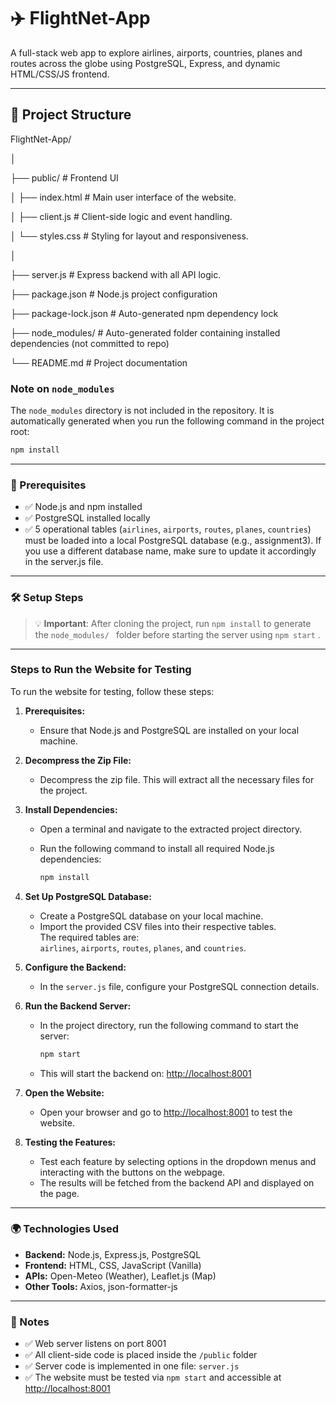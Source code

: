 # ✈️ FlightNet-App

A full-stack web app to explore airlines, airports, countries, planes and routes across the globe using PostgreSQL, Express, and dynamic HTML/CSS/JS frontend.

---

## 📂 Project Structure

FlightNet-App/

│

├── public/ # Frontend UI

│ ├── index.html # Main user interface of the website.

│ ├── client.js # Client-side logic and event handling.

│ └── styles.css # Styling for layout and responsiveness.

│

├── server.js # Express backend with all API logic.

├── package.json # Node.js project configuration

├── package-lock.json # Auto-generated npm dependency lock

├── node_modules/ # Auto-generated folder containing installed dependencies (not committed to repo)

└── README.md # Project documentation


### Note on `node_modules`

The `node_modules` directory is not included in the repository. It is automatically generated when you run the following command in the project root:

```bash
npm install
```
---
### 📌 Prerequisites

- ✅ Node.js and npm installed
- ✅ PostgreSQL installed locally
- ✅ 5 operational tables (`airlines`, `airports`, `routes`, `planes`, `countries`) must be loaded into a local PostgreSQL database (e.g., assignment3). If you use a different database name, make sure to update it accordingly in the server.js file.

---

### 🛠️ Setup Steps

> 💡 **Important**: After cloning the project, run `npm install` to generate the `node_modules/ ` folder before starting the server using `npm start` .

---

### Steps to Run the Website for Testing

To run the website for testing, follow these steps:

1. **Prerequisites:**
   - Ensure that Node.js and PostgreSQL are installed on your local machine.

2. **Decompress the Zip File:**
   - Decompress the zip file. This will extract all the necessary files for the project.

3. **Install Dependencies:**
   - Open a terminal and navigate to the extracted project directory.
   - Run the following command to install all required Node.js dependencies:

     ```bash
     npm install
     ```

4. **Set Up PostgreSQL Database:**
   - Create a PostgreSQL database on your local machine.
   - Import the provided CSV files into their respective tables.  
     The required tables are:  
     `airlines`, `airports`, `routes`, `planes`, and `countries`.


5. **Configure the Backend:**
   - In the `server.js` file, configure your PostgreSQL connection details.

6. **Run the Backend Server:**
   - In the project directory, run the following command to start the server:

     ```bash
     npm start
     ```

   - This will start the backend on: [http://localhost:8001](http://localhost:8001)

7. **Open the Website:**
   - Open your browser and go to [http://localhost:8001](http://localhost:8001) to test the website.

8. **Testing the Features:**
   - Test each feature by selecting options in the dropdown menus and interacting with the buttons on the webpage.
   - The results will be fetched from the backend API and displayed on the page.

---
### 🌍 Technologies Used

- **Backend:** Node.js, Express.js, PostgreSQL
- **Frontend:** HTML, CSS, JavaScript (Vanilla)
- **APIs:** Open-Meteo (Weather), Leaflet.js (Map)
- **Other Tools:** Axios, json-formatter-js

---
### 📖 Notes

- ✅ Web server listens on port 8001
- ✅ All client-side code is placed inside the `/public` folder
- ✅ Server code is implemented in one file: `server.js`
- ✅ The website must be tested via `npm start` and accessible at [http://localhost:8001](http://localhost:8001)
